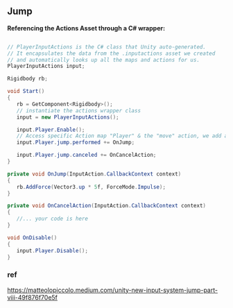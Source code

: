 ## Jump

**Referencing the Actions Asset through a C# wrapper:**
```cs

// PlayerInputActions is the C# class that Unity auto-generated.
// It encapsulates the data from the .inputactions asset we created
// and automatically looks up all the maps and actions for us.
PlayerInputActions input;

Rigidbody rb;

void Start()
{
   rb = GetComponent<Rigidbody>();
   // instantiate the actions wrapper class
   input = new PlayerInputActions();

   input.Player.Enable();
   // Access specific Action map "Player" & the "move" action, we add a callback method for when it is performed
   input.Player.jump.performed += OnJump;

   input.Player.jump.canceled += OnCancelAction;
}

private void OnJump(InputAction.CallbackContext context)
{
   rb.AddForce(Vector3.up * 5f, ForceMode.Impulse);
}

private void OnCancelAction(InputAction.CallbackContext context)
{
   //... your code is here 
}

void OnDisable()
{
   input.Player.Disable();
}

```



### ref 
https://matteolopiccolo.medium.com/unity-new-input-system-jump-part-viii-49f876f70e5f

